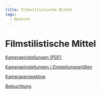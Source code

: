 ```yaml
---
title: Filmstilistische Mittel
tags:
  - Deutsch
---
```

# Filmstilistische Mittel

[Kameraeinstellungen (PDF)](https://www.notion.so/Kameraeinstellungen-PDF-ec67acb993084290baaca8f01c957430) 

[Kameraeinstellungen / Einstellungsgrößen](https://www.notion.so/Kameraeinstellungen-Einstellungsgr-en-b18e1f92da9e4667b7bc924f71ca9815) 

[Kameraperspektive](https://www.notion.so/Kameraperspektive-9a5c8f4916ad4c4c9c25e226b3243763) 

[Beleuchtung](https://www.notion.so/Beleuchtung-3ecb48de320745c7a15d240e2cced3d7)